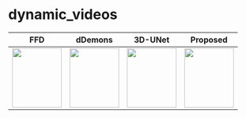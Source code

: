# dynamic_videos
FFD | dDemons | 3D-UNet | Proposed
--- | --- | --- | ---
<img src="https://github.com/qmeng99/dynamic_videos/blob/main/gifs/FFD_crop.gif" width="100" height="120" /> | <img src="https://github.com/qmeng99/dynamic_videos/blob/main/gifs/dDemons_crop.gif" width="100" height="120" /> | <img src="https://github.com/qmeng99/dynamic_videos/blob/main/gifs/3DUNet_crop.gif" width="100" height="120" /> | <img src="https://github.com/qmeng99/dynamic_videos/blob/main/gifs/MulViMotion_crop.gif" width="100" height="120" />


